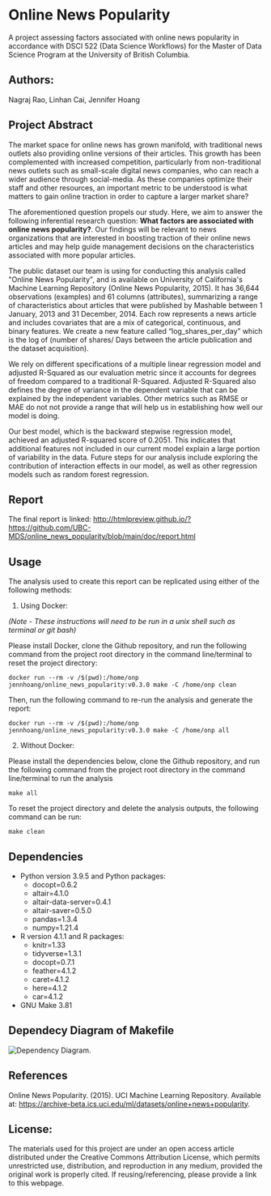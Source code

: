 # Online News Popularity

A project assessing factors associated with online news popularity in accordance with DSCI 522 (Data Science Workflows) for the Master of Data Science Program at the University of British Columbia.

## Authors: 

Nagraj Rao, Linhan Cai, Jennifer Hoang


## Project Abstract

The market space for online news has grown manifold, with traditional news outlets 
also providing online versions of their articles. This growth has been complemented 
with increased competition, particularly from non-traditional news outlets 
such as small-scale digital news companies, who can reach a wider audience through social-media. As these companies optimize their staff and other resources, an important metric to be understood is what matters to gain online traction in order to capture a larger market share? 

The aforementioned question propels our study. Here, we aim to answer the following inferential research question: **What factors are associated with online news popularity?**. 
Our findings will be relevant to news organizations that are interested in boosting traction of their online news articles and may help guide management decisions on the characteristics associated with more popular articles. 

The public dataset our team is using for conducting this analysis called "Online News Popularity", and is available on University of California's Machine Learning Repository (Online News Popularity, 2015). It has 36,644 observations (examples) and 61 columns (attributes), summarizing a range of characteristics about articles that were published by Mashable between 1 January, 2013 and 31 December, 2014. Each row represents a news article and includes covariates that are a mix of categorical, continuous, and binary features. We create a new feature called “log_shares_per_day” which is the log of (number of shares/ Days between the article publication and the dataset acquisition). 

We rely on different specifications of a multiple linear regression model and adjusted R-Squared as our evaluation metric since it accounts for degrees of freedom compared to a traditional R-Squared. Adjusted R-Squared also defines the degree of variance in the dependent variable that can be explained by the independent variables. Other metrics such as RMSE or MAE do not not provide a range that will help us in establishing how well our model is doing.  

Our best model, which is the backward stepwise regression model, achieved an adjusted R-squared score of 0.2051. This indicates that additional features not included in our current model explain a large portion of variability in the data. Future steps for our analysis include exploring the contribution of interaction effects in our model, as well as other regression models such as random forest regression. 

## Report

The final report is linked: http://htmlpreview.github.io/?https://github.com/UBC-MDS/online_news_popularity/blob/main/doc/report.html

## Usage

The analysis used to create this report can be replicated using either of the following methods:

1) Using Docker:

*(Note - These instructions will need to be run in a unix shell such as terminal or git bash)*

Please install Docker, clone the Github repository, and run the following command from the project root directory in the command line/terminal to reset the project directory:
```
docker run --rm -v /$(pwd):/home/onp jennhoang/online_news_popularity:v0.3.0 make -C /home/onp clean
```
Then, run the following command to re-run the analysis and generate the report:
```
docker run --rm -v /$(pwd):/home/onp jennhoang/online_news_popularity:v0.3.0 make -C /home/onp all
```

2) Without Docker:

Please install the dependencies below, clone the Github repository, and run the following command from the project root directory in the command line/terminal to run the analysis
```
make all
```
To reset the project directory and delete the analysis outputs, the following command can be run:
```
make clean
```

## Dependencies
- Python version 3.9.5 and Python packages:
  - docopt=0.6.2
  - altair=4.1.0
  - altair-data-server=0.4.1
  - altair-saver=0.5.0
  - pandas=1.3.4
  - numpy=1.21.4
- R version 4.1.1 and R packages:
  - knitr=1.33
  - tidyverse=1.3.1
  - docopt=0.7.1
  - feather=4.1.2
  - caret=4.1.2
  - here=4.1.2
  - car=4.1.2
- GNU Make 3.81

## Dependecy Diagram of Makefile

![Dependency Diagram](https://github.com/UBC-MDS/online_news_popularity/blob/main/Makefile.png).


## References

Online News Popularity. (2015). UCI Machine Learning Repository. Available at: https://archive-beta.ics.uci.edu/ml/datasets/online+news+popularity.

## License:

The materials used for this project are under an open access article distributed under the Creative Commons Attribution License, which permits unrestricted use, distribution, and reproduction in any medium, provided the original work is properly cited. If reusing/referencing, please provide a link to this webpage.



